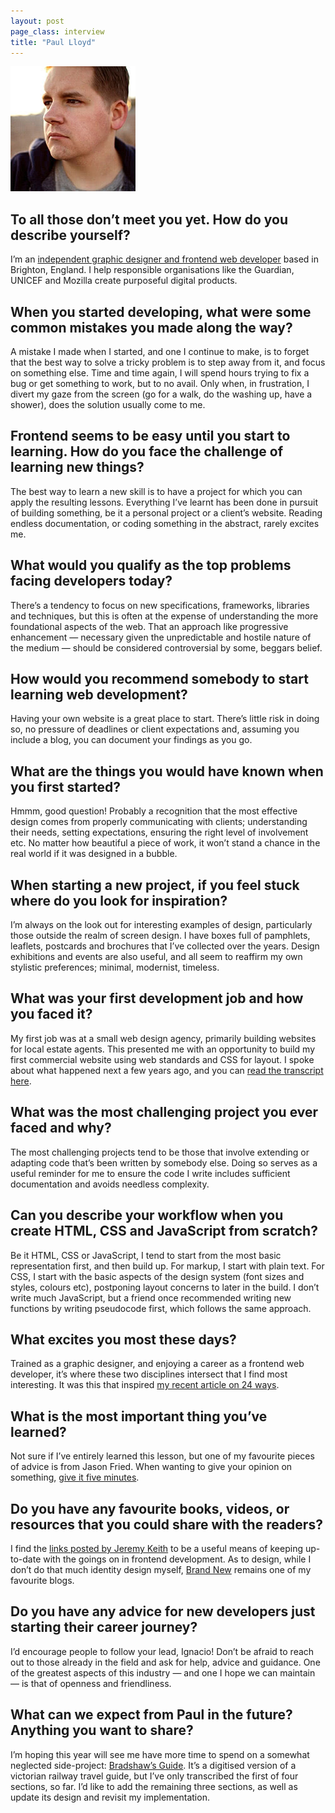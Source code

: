 ```yaml
---
layout: post
page_class: interview
title: "Paul Lloyd"
---
```


<img class="portrait portrait--xxl" src="/assets/images/portrait-paul-lloyd.jpg" alt="Photo Paul Lloyd"/>

## To all those don’t meet you yet. How do you describe yourself?

I’m an <a class="link link--special" href="https://paulrobertlloyd.com" target="_blank" rel="noopener">independent graphic designer and frontend web developer</a> based in Brighton, England. I help responsible organisations like the Guardian, UNICEF and Mozilla create purposeful digital products.

## When you started developing, what were some common mistakes you made along the way?

A mistake I made when I started, and one I continue to make, is to forget that the best way to solve a tricky problem is to step away from it, and focus on something else. Time and time again, I will spend hours trying to fix a bug or get something to work, but to no avail. Only when, in frustration, I divert my gaze from the screen (go for a walk, do the washing up, have a shower), does the solution usually come to me.

## Frontend seems to be easy until you start to learning. How do you face the challenge of learning new things?

The best way to learn a new skill is to have a project for which you can apply the resulting lessons. Everything I’ve learnt has been done in pursuit of building something, be it a personal project or a client’s website. Reading endless documentation, or coding something in the abstract, rarely excites me.

## What would you qualify as the top problems facing developers today?

There’s a tendency to focus on new specifications, frameworks, libraries and techniques, but this is often at the expense of understanding the more foundational aspects of the web. That an approach like progressive enhancement — necessary given the unpredictable and hostile nature of the medium — should be considered controversial by some, beggars belief.

## How would you recommend somebody to start learning web development?

Having your own website is a great place to start. There’s little risk in doing so, no pressure of deadlines or client expectations and, assuming you include a blog, you can document your findings as you go.

## What are the things you would have known when you first started?

Hmmm, good question! Probably a recognition that the most effective design comes from properly communicating with clients; understanding their needs, setting expectations, ensuring the right level of involvement etc. No matter how beautiful a piece of work, it won’t stand a chance in the real world if it was designed in a bubble.

## When starting a new project, if you feel stuck where do you look for inspiration?

I’m always on the look out for interesting examples of design, particularly those outside the realm of screen design. I have boxes full of pamphlets, leaflets, postcards and brochures that I’ve collected over the years. Design exhibitions and events are also useful, and all seem to reaffirm my own stylistic preferences; minimal, modernist, timeless.

## What was your first development job and how you faced it?

My first job was at a small web design agency, primarily building websites for local estate agents. This presented me with an opportunity to build my first commercial website using web standards and CSS for layout. I spoke about what happened next a few years ago, and you can <a class="link link--special" href="https://paulrobertlloyd.com/talks/aquent_gumnasium_uk_launch" target="_blank" rel="noopener">read the transcript here</a>.

## What was the most challenging project you ever faced and why?

The most challenging projects tend to be those that involve extending or adapting code that’s been written by somebody else. Doing so serves as a useful reminder for me to ensure the code I write includes sufficient documentation and avoids needless complexity.

## Can you describe your workflow when you create HTML, CSS and JavaScript from scratch?

Be it HTML, CSS or JavaScript, I tend to start from the most basic representation first, and then build up. For markup, I start with plain text. For CSS, I start with the basic aspects of the design system (font sizes and styles, colours etc), postponing layout concerns to later in the build. I don’t write much JavaScript, but a friend once recommended writing new functions by writing pseudocode first, which follows the same approach.

## What excites you most these days?

Trained as a graphic designer, and enjoying a career as a frontend web developer, it’s where these two disciplines intersect that I find most interesting. It was this that inspired <a class="link link--special" href="https://24ways.org/2015/beyond-the-style-guide/" target="_blank" rel="noopener">my recent article on 24 ways</a>.

## What is the most important thing you’ve learned?

Not sure if I’ve entirely learned this lesson, but one of my favourite pieces of advice is from Jason Fried. When wanting to give your opinion on something, <a class="link link--special" href="https://signalvnoise.com/posts/3124-give-it-five-minutes" target="_blank" rel="noopener">give it five minutes</a>.

## Do you have any favourite books, videos, or resources that you could share with the readers?

I find the <a class="link link--special" href="https://adactio.com/links/" target="_blank" rel="noopener">links posted by Jeremy Keith</a> to be a useful means of keeping up-to-date with the goings on in frontend development. As to design, while I don’t do that much identity design myself, <a class="link link--special" href="http://www.underconsideration.com/brandnew/" target="_blank" rel="noopener">Brand New</a> remains one of my favourite blogs.

## Do you have any advice for new developers just starting their career journey?

I’d encourage people to follow your lead, Ignacio! Don’t be afraid to reach out to those already in the field and ask for help, advice and guidance. One of the greatest aspects of this industry — and one I hope we can maintain — is that of openness and friendliness.

## What can we expect from Paul in the future? Anything you want to share?

I’m hoping this year will see me have more time to spend on a somewhat neglected side-project: <a class="link link--special" href="http://bradshawsguide.org" target="_blank" rel="noopener">Bradshaw’s Guide</a>. It’s a digitised version of a victorian railway travel guide, but I’ve only transcribed the first of four sections, so far. I’d like to add the remaining three sections, as well as update its design and revisit my implementation.

